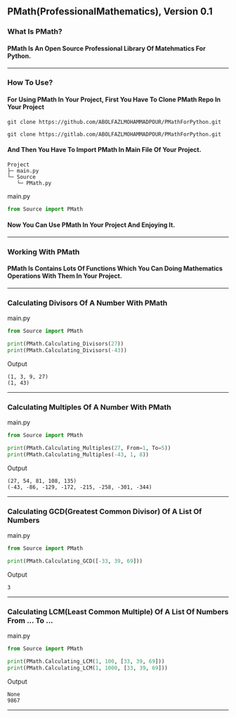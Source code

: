## PMath(ProfessionalMathematics), Version 0.1

### What Is PMath?
#### PMath Is An Open Source Professional Library Of Matehmatics For Python.
---
### How To Use?
#### For Using PMath In Your Project, First You Have To Clone PMath Repo In Your Project
`git clone https://github.com/ABOLFAZLMOHAMMADPOUR/PMathForPython.git`

`git clone https://gitlab.com/ABOLFAZLMOHAMMADPOUR/PMathForPython.git`
#### And Then You Have To Import PMath In Main File Of Your Project.
```
Project
├─ main.py
└─ Source
   └─ PMath.py
```
main.py
```py
from Source import PMath
```
#### Now You Can Use PMath In Your Project And Enjoying It.
---
### Working With PMath
#### PMath Is Contains Lots Of Functions Which You Can Doing Mathematics Operations With Them In Your Project.
---
### Calculating Divisors Of A Number With PMath
main.py
```py
from Source import PMath

print(PMath.Calculating_Divisors(27))
print(PMath.Calculating_Divisors(-43))
```
Output
```
(1, 3, 9, 27)
(1, 43)
```
---
### Calculating Multiples Of A Number With PMath
main.py
```py
from Source import PMath

print(PMath.Calculating_Multiples(27, From=1, To=5))
print(PMath.Calculating_Multiples(-43, 1, 8))
```
Output
```
(27, 54, 81, 108, 135)
(-43, -86, -129, -172, -215, -258, -301, -344)
```
---
### Calculating GCD(Greatest Common Divisor) Of A List Of Numbers
main.py
```py
from Source import PMath

print(PMath.Calculating_GCD([-33, 39, 69]))
```
Output
```
3
```
---
### Calculating LCM(Least Common Multiple) Of A List Of Numbers From ... To ...
main.py
```py
from Source import PMath

print(PMath.Calculating_LCM(1, 100, [33, 39, 69]))
print(PMath.Calculating_LCM(1, 1000, [33, 39, 69]))
```
Output
```
None
9867
```
---